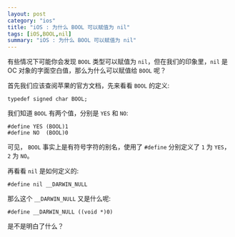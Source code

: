 ```yaml
---
layout: post  
category: "ios"  
title: "iOS : 为什么 BOOL 可以赋值为 nil"  
tags: [iOS,BOOL,nil]  
summary: "iOS : 为什么 BOOL 可以赋值为 nil"  
---
```

有些情况下可能你会发现 `BOOL` 类型可以赋值为 `nil`，但在我们的印象里，`nil` 是 OC 对象的字面空白值，那么为什么可以赋值给 `BOOL` 呢？

首先我们应该查阅苹果的官方文档，先来看看 `BOOL` 的定义:

	typedef signed char BOOL;
	
我们知道 `BOOL` 有两个值，分别是 `YES` 和 `NO`:

	#define YES (BOOL)1
	#define NO  (BOOL)0
	
可见， `BOOL` 事实上是有符号字符的别名，使用了 `#define` 分别定义了 `1` 为 `YES`，`2` 为 `NO`。

再看看 `nil` 是如何定义的:

	#define nil __DARWIN_NULL
	
那么这个 `__DARWIN_NULL` 又是什么呢:

	#define __DARWIN_NULL ((void *)0)
	
是不是明白了什么？

